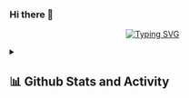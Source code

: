 ### Hi there 👋  

<p align="center">
<a href="https://git.io/typing-svg"><img src="https://readme-typing-svg.demolab.com?font=Fira+Code&pause=1000&color=800080&width=435&lines=Front-End+Web+developer;Always+learning+new+things;Welcome+to+my+code+world" alt="Typing SVG" /></a>
  </p>
<details> 
  <summary><h2>📊 Github Stats and Activity</h2></summary>

  <h3>🔥 Streak Stats</h3>

  <!-- GitHub Readme Streak Stats - https://github.com/DenverCoder1/github-readme-streak-stats -->
  <p>
    <a href="https://github.com/ikhodabande/github-readme-streak-stats">
      <img title="🔥 Get streak stats for your profile at git.io/streak-stats" alt="ikhodabande's streak" src="https://streak-stats.demolab.com/?user=ikhodabande&theme=monokai-metallian&hide_border=true"/>
    </a>
    <p>🔥 Get streak stats for your profile at <a href="https://git.io/streak-stats">git.io/streak-stats</a></p>
  </p>

  <h3>💻 GitHub Profile Stats</h3>

  <!-- https://github.com/anuraghazra/github-readme-stats -->

  <a href="https://github.com/anuraghazra/github-readme-stats"><img alt="DenverCoder1's Github Stats" src="https://ikhodabande-github-readme-stats.vercel.app/api/?username=DenverCoder1&show_icons=true&include_all_commits=true&count_private=true&theme=react&hide_border=true&bg_color=1F222E&title_color=F85D7F&icon_color=F8D866" height="192px"/></a>
  <a href="https://github.com/anuraghazra/github-readme-stats"><img alt="DenverCoder1's Top Languages" src="https://denvercoder1-github-readme-stats.vercel.app/api/top-langs/?username=DenverCoder1&langs_count=8&layout=compact&theme=react&hide_border=true&bg_color=1F222E&title_color=F85D7F&icon_color=F8D866&hide=Jupyter%20Notebook,Roff" height="192px"/></a>
  <br/>

  <b>Note:</b> Top languages is only a metric of the languages my public code consists of and doesn't reflect experience or skill level.
  
  <!-- https://github.com/ashutosh00710/github-readme-activity-graph -->

  <a href="https://github.com/ashutosh00710/github-readme-activity-graph"><img alt="ikhodabande's Activity Graph" src="https://github-readme-activity-graph.cyclic.app/graph/?username=ikhodabande&bg_color=1F222E&color=F8D866&line=F85D7F&point=FFFFFF&hide_border=true" /></a>

  <h3>⚡ Recent GitHub Activity</h3>

  <!-- https://github.com/jamesgeorge007/github-activity-readme -->
  <!--START_SECTION:activity-->

1. 🎉 Merged PR [#818](https://github.com/ikhodabande/custom-icon-badges/pull/818) in [ikhodabande/custom-icon-badges](https://github.com/ikhodabande/custom-icon-badges)
2. 🎉 Merged PR [#817](https://github.com/ikhodabande/custom-icon-badges/pull/817) in [ikhodabande/custom-icon-badges](https://github.com/ikhodabande/custom-icon-badges)
3. 🎉 Merged PR [#523](https://github.com/ikhodabande/github-readme-streak-stats/pull/523) in [ikhodabande/github-readme-streak-stats](https://github.com/ikhodabande/github-readme-streak-stats)
4. 🗣 Commented on [#104](https://github.com/ikhodabande/table2ascii/issues/104) in [ikhodabande/table2ascii](https://github.com/ikhodabande/table2ascii)
5. 🎉 Merged PR [#816](https://github.com/ikhodabande/custom-icon-badges/pull/816) in [ikhodabande/custom-icon-badges](https://github.com/ikhodabande/custom-icon-badges)
<!--END_SECTION:activity-->

</details>
